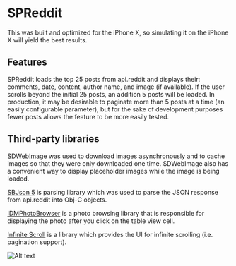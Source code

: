 # SPReddit

This was built and optimized for the iPhone X, so simulating it on the iPhone X will yield the best results. 

## Features

SPReddit loads the top 25 posts from api.reddit and displays their: comments, date, content, author name, and image (if available). If the user scrolls beyond the initial 25 posts, an addition 5 posts will be loaded. In production, it may be desirable to paginate more than 5 posts at a time (an easily configurable parameter), but for the sake of development purposes fewer posts allows the feature to be more easily tested.

## Third-party libraries

[SDWebImage](https://github.com/rs/SDWebImage) was used to download images asynchronously and to cache images so that they were only downloaded one time. SDWebImage also has a convenient way to display placeholder images while the image is being loaded.

[SBJson 5](https://github.com/stig/json-framework) is parsing library which was used to parse the JSON response from api.reddit into Obj-C objects.

[IDMPhotoBrowser](https://github.com/thiagoperes/IDMPhotoBrowser) is a photo browsing library that is responsible for displaying the photo after you click on the table view cell.

[Infinite Scroll](https://github.com/pronebird/UIScrollView-InfiniteScroll) is a library which provides the UI for infinite scrolling (i.e. pagination support).


![Alt text](screenshot1.png)

